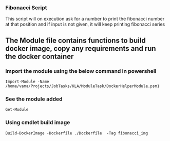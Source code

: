 ### Fibonacci Script
This script will on execution ask for a number to print the fibonacci number at that position and if input is not given, it will keep printing fibonacci series

## The Module file contains functions to build docker image, copy any requirements and run the docker container

### Import the module using the below command in powershell
`Import-Module -Name /home/vama/Projects/JobTasks/KLA/ModuleTask/DockerHelperModule.psm1`

### See the module added 
`Get-Module`

### Using cmdlet build image
`Build-DockerImage -Dockerfile ./Dockerfile  -Tag fibonacci_img`
